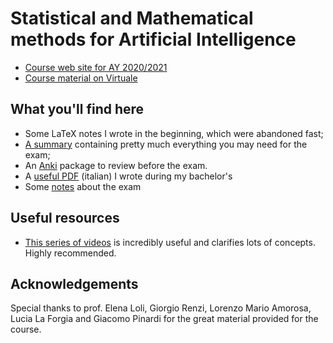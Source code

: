 # Statistical and Mathematical methods for Artificial Intelligence

- [Course web site for AY 2020/2021](https://www.unibo.it/en/teaching/course-unit-catalogue/course-unit/2020/446599)
- [Course material on Virtuale](https://web.microsoftstream.com/user/bd703bf9-150b-46e6-ab1a-76f6bfb354b9)

## What you'll find here
- Some LaTeX notes I wrote in the beginning, which were abandoned fast;
- [A summary](https://github.com/montali/unibo-ai/blob/master/Statistical%20and%20Mathematical%20Methods%20for%20AI/Review-notes.md) containing pretty much everything you may need for the exam;
- An [Anki](https://apps.ankiweb.net) package to review before the exam.
- A [useful PDF](https://github.com/montali/unibo-ai/blob/master/Statistical%20and%20Mathematical%20Methods%20for%20AI/Useful%20PDF%20I%20wrote%20in%20my%20bachelors.pdf) (italian) I wrote during my bachelor's
- Some [notes](https://github.com/montali/unibo-ai/blob/master/Statistical%20and%20Mathematical%20Methods%20for%20AI/exam-info.md) about the exam

## Useful resources

- [This series of videos](https://www.youtube.com/watch?v=fNk_zzaMoSs&list=PLZHQObOWTQDPD3MizzM2xVFitgF8hE_ab) is incredibly useful and clarifies lots of concepts. Highly recommended.

## Acknowledgements

Special thanks to prof. Elena Loli, Giorgio Renzi, Lorenzo Mario Amorosa, Lucia La Forgia and Giacomo Pinardi for the great material provided for the course.
